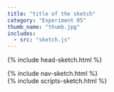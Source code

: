 ```yaml
---
title: "title of the sketch" 
category: "Experiment 05" 
thumb_name: "thumb.jpg"
includes:
  - src: "sketch.js"
---
```


<!-- 

  You can change the title, category and thumb as you like 
  (just make sure the folder contain a jpg for the thumb with the correct name)
  Do not change the first line "layout: sketch"

  If you need to customize this html page:
    1) delete the line "layout: sketch"
    2) copy the content of "/_layouts/sketch.html" below. 
    Make sure to leave one line of space between the markup above and the html code

-->

<!DOCTYPE html>
<html lang="en">

{% include head-sketch.html %}
<script src="gui.js"></script>

<body>
  {% include nav-sketch.html %}
  <div id="p5Container" class="canvas-container"></div>
  {% include scripts-sketch.html %}  
</body>

</html>